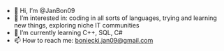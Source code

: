 - 👋 Hi, I’m @JanBon09
- 👀 I’m interested in: coding in all sorts of languages, trying and learning new things, exploring niche IT communities 
- 🌱 I’m currently learning C++, SQL, C#
- 📫 How to reach me: boniecki.jan09@gmail.com

<!---
JanBon09/JanBon09 is a ✨ special ✨ repository because its `README.md` (this file) appears on your GitHub profile.
You can click the Preview link to take a look at your changes.
--->
